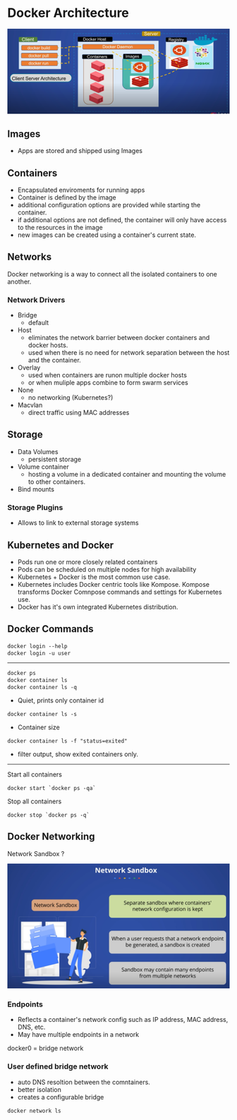 # Docker Architecture

![Docker Architecture](/Simplilearn/self-learning/img/docker-architecture.png)

## Images

- Apps are stored and shipped using Images

## Containers

- Encapsulated enviroments for running apps
- Container is defined by the image
- additional configuration options are provided while starting the container.
- if additional options are not defined, the container will only have access to the resources in the image
- new images can be created using a container's current state.

## Networks

Docker networking is a way to connect all the isolated containers to one another.

### Network Drivers

- Bridge
  - default
- Host
  - eliminates the network barrier between docker containers and docker hosts.
  - used when there is no need for network separation between the host and the container.
- Overlay
  - used when containers are runon multiple docker hosts
  - or when muliple apps combine to form swarm services
- None
  - no networking (Kubernetes?)
- Macvlan
  - direct traffic using MAC addresses

## Storage

- Data Volumes
    - persistent storage
- Volume container
    - hosting a volume in a dedicated container and mounting the volume to other containers.
- Bind mounts

### Storage Plugins

- Allows to link to external storage systems

## Kubernetes and Docker

- Pods run one or more closely related containers
- Pods can be scheduled on multiple nodes for high availability
- Kubernetes + Docker is the most common use case.
- Kubernetes includes Docker centric tools like Kompose. Kompose transforms Docker Comnpose commands and settings for Kubernetes use.
- Docker has it's own integrated Kubernetes distribution.

## Docker Commands

```
docker login --help
docker login -u user
```
---
```
docker ps
docker container ls
docker container ls -q
```
  - Quiet, prints only container id
```
docker container ls -s
```
  - Container size
```
docker container ls -f "status=exited"
```
  - filter output, show exited containers only.
---
Start all containers

```
docker start `docker ps -qa`
```

Stop all containers

```
docker stop `docker ps -q`
```

## Docker Networking

Network Sandbox ?

![Docker Network Sandbox](/Simplilearn/self-learning/img/docker-sandbox.png)

### Endpoints

- Reflects a container's network config such as IP address, MAC address, DNS, etc.
- May have multiple endpoints in a network

docker0 = bridge network

### User defined bridge network

- auto DNS resoltion between the comntainers.
- better isolation
- creates a configurable bridge

```
docker network ls
```
